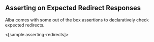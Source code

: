 <!--title: Working with Redirects-->

## Asserting on Expected Redirect Responses

Alba comes with some out of the box assertions to declaratively check expected redirects.

<[sample:asserting-redirects]>
